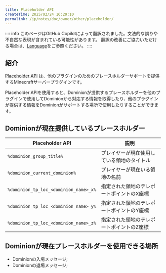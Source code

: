 ```yaml
---
title: Placeholder API
createTime: 2025/02/24 16:29:10
permalink: /jp/notes/doc/owner/other/placeholder/
---
```


:::: info
このページはGitHub Copilotによって翻訳されました。文法的な誤りや不自然な表現が含まれている可能性があります。
翻訳の改善にご協力いただける場合は、[Language](/jp/notes/doc/owner/config-ref/languages/)をご参照ください。
::::

## 紹介

[Placeholder API](https://wiki.placeholderapi.com/) は、他のプラグインのためのプレースホルダーサポートを提供するMinecraftサーバープラグインです。

Placeholder
APIを使用すると、Dominionが提供するプレースホルダーを他のプラグインで使用してDominionから対応する情報を取得したり、他のプラグインが提供する情報をDominionがサポートする場所で使用したりすることができます。

## Dominionが現在提供しているプレースホルダー

| Placeholder API                       | 説明                    |
|---------------------------------------|-----------------------|
| `%dominion_group_title%`              | プレイヤーが現在使用している領地のタイトル |
| `%dominion_current_dominion%`         | プレイヤーが現在いる領地の名前       |
| `%dominion_tp_loc_<dominion_name>_x%` | 指定された領地のテレポートポイントのX座標 |
| `%dominion_tp_loc_<dominion_name>_y%` | 指定された領地のテレポートポイントのY座標 |
| `%dominion_tp_loc_<dominion_name>_z%` | 指定された領地のテレポートポイントのZ座標 |

## Dominionが現在プレースホルダーを使用できる場所

- Dominionの入場メッセージ;
- Dominionの退場メッセージ;